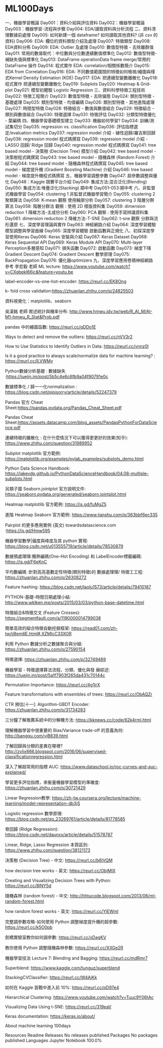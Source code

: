 # ML100Days

一、機器學習概論
Day001：資料介紹與評估資料
Day002：機器學習概論
Day003：機器學習-流程與步驟
Day004: EDA/讀取資料與分析流程
二、資料清理數據前處理
Day005: 如何新建一個 dataframe? 如何讀取其他資料? (非 csv 的資料)
Day006: EDA: 欄位的資料類型介紹及處理
Day007: 特徵類型
Day008: EDA資料分佈
Day009: EDA: Outlier 及處理
Day010: 數值型特徵 - 去除離群值
Day011: 常用的數值取代：中位數與分位數連續數值標準化
Day012: 數值型特徵-補缺失值與標準化
Day013: DataFrame operationData frame merge/常用的 DataFrame 操作
Day014: 程式實作 EDA: correlation/相關係數簡介
Day015: EDA from Correlation
Day016: EDA: 不同數值範圍間的特徵如何檢視/繪圖與樣式Kernel Density Estimation (KDE)
Day017: EDA: 把連續型變數離散化
Day018: 程式實作 把連續型變數離散化
Day019: Subplots
Day020: Heatmap & Grid-plot
Day021: 模型初體驗 Logistic Regression
三、資料科學特徵工程技術
Day022: 特徵工程簡介
Day023: 數值型特徵 - 去除偏態
Day024: 類別型特徵 - 基礎處理
Day025: 類別型特徵 - 均值編碼
Day026: 類別型特徵 - 其他進階處理
Day027: 時間型特徵
Day028: 特徵組合 - 數值與數值組合
Day029: 特徵組合 - 類別與數值組合
Day030: 特徵選擇
Day031: 特徵評估
Day032: 分類型特徵優化 - 葉編碼
四、機器學習基礎模型建立
Day033: 機器如何學習?
Day034: 訓練/測試集切分
Day035: regression vs. classification
Day036: 評估指標選定/evaluation metrics
Day037: regression model 介紹 - 線性迴歸/羅吉斯回歸
Day038: regression model 程式碼撰寫
Day039: regression model 介紹 - LASSO 回歸/ Ridge 回歸
Day040: regression model 程式碼撰寫
Day041: tree based model - 決策樹 (Decision Tree) 模型介紹
Day042: tree based model - 決策樹程式碼撰寫
Day043: tree based model - 隨機森林 (Random Forest) 介紹
Day044: tree based model - 隨機森林程式碼撰寫
Day045: tree based model - 梯度提升機 (Gradient Boosting Machine) 介紹
Day046: tree based model - 梯度提升機程式碼撰寫
五、機器學習調整參數
Day047: 超參數調整與優化
Day048：Kaggle 競賽平台介紹
Day049: 集成方法:混合泛化(Blending)
Day050: 集成方法:堆疊泛化(Stacking)
期中考
Day051-053:期中考
六、非監督式機器學習
Day054: clustering 1 非監督式機器學習簡介
Day055: clustering 2 聚類算法
Day056: K-mean 觀察 使用輪廓分析
Day057: clustering 3 階層分群算法
Day058: 階層分群法 觀察 : 使用 2D 樣版資料集
Day059: dimension reduction 1 降維方法-主成份分析
Day060: PCA 觀察 : 使用手寫辨識資料集
Day061: dimension reduction 2 降維方法-T-SNE
Day062: t-sne 觀察 分群與流形還原
七、深度學習理論與實作
Day063: 神經網路介紹
Day064: 深度學習體驗 模型調整與學習曲線
Day065: 深度學習體驗 啟動函數與正規化
八、初探深度學習使用Keras
Day066: Keras 安裝與介紹
Day067: Keras Dataset
Day068: Keras Sequential API
Day069: Keras Module API
Day070: Multi-layer Perception多層感知
Day071: 損失函數
Day072: 啟動函數
Day073: 梯度下降Gradient Descent
Day074: Gradient Descent 數學原理
Day075: BackPropagation
Day076: 優化器optimizers
九、深度學習應用卷積神經網路
參考
李宏毅 老師 ML lecture: https://www.youtube.com/watch?v=CXgbekl66jc&feature=youtu.be

label-encoder-vs-one-hot-encoder: https://reurl.cc/EK8Ong

k- fold cross validation:https://zhuanlan.zhihu.com/p/24825503

資料視覺化：matplotlib、seaborn

吳漢銘 老師 敘述統計與機率分布: http://www.hmwu.idv.tw/web/R_AI_M/AI-M1-hmwu_R_Stat&Prob.pdf

pandas 中的繪圖函數: https://reurl.cc/qDDo1E

Ways to detect and remove the outliers: https://reurl.cc/nVV3r2

How to Use Statistics to Identify Outliers in Data: https://reurl.cc/vnnz0l

Is it a good practice to always scale/normalize data for machine learning? : https://reurl.cc/lLVWMv

Python數據分析基礎 : 數據缺失 :https://juejin.im/post/5b5c4e6c6fb9a04f90791e0c

數據標準化 / 歸⼀一化normalization : https://blog.csdn.net/pipisorry/article/details/52247379

Pandas 官⽅ Cheat Sheet:https://pandas.pydata.org/Pandas_Cheat_Sheet.pdf

Pandas Cheat Sheet:https://assets.datacamp.com/blog_assets/PandasPythonForDataScience.pdf

連續特徵的離散化 : 在什什麼情況下可以獲得更更好的效果(知乎): https://www.zhihu.com/question/31989952

Subplot matplotlib 官⽅範例: https://matplotlib.org/examples/pylab_examples/subplots_demo.html

Python Data Science Handbook: https://jakevdp.github.io/PythonDataScienceHandbook/04.08-multiple-subplots.html

另類子圖 Seaborn.jointplot 官⽅說明文件: https://seaborn.pydata.org/generated/seaborn.jointplot.html

Heatmap matplotlib 官方範例: https://is.gd/fuMgZ5

進階 Heatmap Seaborn 官⽅範例: https://www.jianshu.com/p/363bbf6ec335

Pairplot 的更多應用實例 (英⽂) towardsdatascience.com :https://is.gd/Hmw595

機器學習數學|偏度與峰度及其 python 實現: https://blog.csdn.net/u013555719/article/details/78530879

數據預處理理:獨熱編碼(One-Hot Encoding) 和 LabelEncoder標籤編碼: https://is.gd/F6eKnC

平均數編碼 :針對⾼高基數定性特徵(類別特徵)的 數據處理理/ 特徵⼯工程: https://zhuanlan.zhihu.com/p/26308272

Feature hashing: https://blog.csdn.net/laolu1573/article/details/79410187

PYTHON-基礎-時間⽇期處理⼩結: http://www.wklken.me/posts/2015/03/03/python-base-datetime.html

特徵組合&特徵交叉 (Feature Crosses): https://segmentfault.com/a/1190000014799038

簡單⾼效的組合特徵自動挖掘框架: https://read01.com/zh-tw/jj8em6E.html#.XZMIcC33XOR

利用 Python 數據分析之數據聚合與分組: https://zhuanlan.zhihu.com/p/27590154

特徵選擇: https://zhuanlan.zhihu.com/p/32749489

機器學習 - 特徵選擇算法流程、分類、優化與發 展綜述: https://juejin.im/post/5a1f7903f265da431c70144c

Permutation Importance: https://reurl.cc/4g1jrX

Feature transformations with ensembles of trees: https://reurl.cc/ObAQZr

CTR 預估[⼗一]: Algorithm-GBDT Encoder: https://zhuanlan.zhihu.com/p/31734283

三分鐘了解推薦系統中的分解機方法: https://kknews.cc/code/62k4rml.html

理解機器學習中很重要的 Bias/Variance trade-off 的意義為何: http://bangqu.com/yjB839.html

了解回歸與分類的差異在哪裡? http://zylix666.blogspot.com/2016/06/supervised-classificationregression.html

深入了解超常用的指標 AUC: https://www.dataschool.io/roc-curves-and-auc-explained/

學習更多評估指標，來衡量機器學習模型的準確度: https://zhuanlan.zhihu.com/p/30721429

Linear Regression教學: https://zh-tw.coursera.org/lecture/machine-learning/model-representation-db3jS

Logistic regression 數學原理: https://blog.csdn.net/qq_23269761/article/details/81778585

脊回歸 (Ridge Regression): https://blog.csdn.net/daunxx/article/details/51578787

Linear, Ridge, Lasso Regression 本質區別: https://www.zhihu.com/question/38121173

決策樹 (Decision Tree) - 中文: https://reurl.cc/b6lVQM

how decision tree works - 英文: https://reurl.cc/ObjMlX

Creating and Visualizing Decision Trees with Python: https://reurl.cc/8lNY5d

隨機森林 (random forest) - 中文: http://hhtucode.blogspot.com/2013/06/ml-random-forest.html

how random forest works - 英文: https://reurl.cc/YlEWml

完整調參數攻略-如何使⽤ Python 調整梯度提升機的超參數: https://reurl.cc/k5O0pb

劍橋實驗室教你如何調參數: https://reurl.cc/xDagKV

教你使⽤ Python 調整隨機森林參數: https://reurl.cc/XXGe2R

機器學習技法 Lecture 7: Blending and Bagging: https://reurl.cc/mdRmr7

Superblend: https://www.kaggle.com/tunguz/superblend

StackingCVClassifier: https://reurl.cc/W4AjKk

如何在 Kaggle 首戰中進入前 10%: https://reurl.cc/pD97e4

Hierarchical Clustering: https://www.youtube.com/watch?v=Tuuc9Y06tAc

Visualizing Data Using t-SNE: https://reurl.cc/319eaV

Keras documentation: https://keras.io/about/

About
machine learning 100days

Resources
 Readme
Releases
No releases published
Packages
No packages published
Languages
Jupyter Notebook
100.0%
